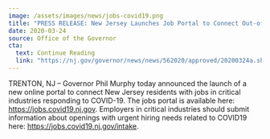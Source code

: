 ```yaml
---
image: /assets/images/news/jobs-covid19.png
title: "PRESS RELEASE: New Jersey Launches Job Portal to Connect Out-of-Work Residents to Opportunities in Critical Industries"
date: 2020-03-24
source: Office of the Governor
cta:
  text: Continue Reading
  link: "https://nj.gov/governor/news/news/562020/approved/20200324a.shtml"
---
```


TRENTON, NJ – Governor Phil Murphy today announced the launch of a new online portal to connect New Jersey residents with jobs in critical industries responding to COVID-19. The jobs portal is available here: https://jobs.covid19.nj.gov. Employers in critical industries should submit information about openings with urgent hiring needs related to COVID19 here: https://jobs.covid19.nj.gov/intake.
